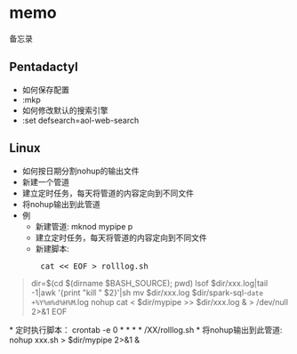 memo
====

备忘录

Pentadactyl
----

* 如何保存配置
 * :mkp
* 如何修改默认的搜索引擎
 * :set defsearch=aol-web-search

Linux
----

* 如何按日期分割nohup的输出文件
 * 新建一个管道
 * 建立定时任务，每天将管道的内容定向到不同文件
 * 将nohup输出到此管道
 * 例
   * 新建管道: mknod mypipe p
   * 建立定时任务，每天将管道的内容定向到不同文件
    * 新建脚本:<pre>
cat << EOF > rolllog.sh
> dir=$(cd $(dirname $BASH_SOURCE); pwd)
> lsof $dir/xxx.log|tail -1|awk '{print "kill " $2}'|sh
> mv $dir/xxx.log $dir/spark-sql-`date +%Y%m%d%H%M`.log
> nohup cat < $dir/mypipe >> $dir/xxx.log & > /dev/null 2>&1
> EOF
  </pre>
    * 定时执行脚本： crontab -e 0 * * * * /XX/rolllog.sh
   * 将nohup输出到此管道: nohup xxx.sh > $dir/mypipe 2>&1 &
